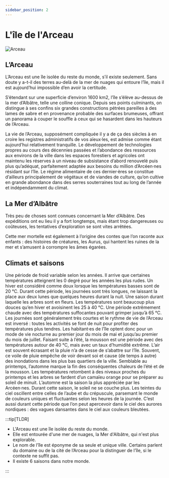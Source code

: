 ```yaml
---
sidebar_position: 2
---
```


# L'île de l'Arceau

![Arceau](/img/univers/arceau.png)

## L’Arceau

L’Arceau est une île isolée du reste du monde, s’il existe seulement. Sans doute y a-t-il des terres au-delà de la mer de nuages qui entoure l’île, mais il est aujourd’hui impossible d’en avoir la certitude.

S’étendant sur une superficie d’environ 1600 km2, l’île s’élève au-dessus de la mer d’Albâtre, telle une colline conique. Depuis ses points culminants, on distingue à ses confins six grandes constructions pétrées pareilles à des lames de sabre et en provenance probable des surfaces brumeuses, offrant un panorama à couper le souffle à ceux qui se hasardent dans les hauteurs de l’Arceau.

La vie de l’Arceau, supposément compliquée il y a de ça des siècles à en croire les registres administratifs de vos aïeux·les, est admise comme étant aujourd’hui relativement tranquille. Le développement de technologies propres au cours des décennies passées et l’abondance des ressources aux environs de la ville dans les espaces forestiers et agricoles ont maintenu les réserves à un niveau de subsistance d’abord renouvelé puis plus qu’adéquat, parfaitement adaptée aux besoins du million d’Arcéen·nes résidant sur l’île. Le régime alimentaire de ces dernier·ères se constitue d’ailleurs principalement de végétaux et de viandes de culture, qu’on cultive en grande abondance dans des serres souterraines tout au long de l’année et indépendamment du climat.

## La Mer d’Albâtre

Très peu de choses sont connues concernant la Mer d’Albâtre. Des expéditions ont eu lieu il y a fort longtemps, mais étant trop dangereuses ou coûteuses, les tentatives d’exploration se sont vites arrêtées.

Cette mer mortelle est également à l’origine des contes que l’on raconte aux enfants : des histoires de créatures, les Aurus, qui hantent les ruines de la mer et s’amusent à corrompre les âmes égarées.

## Climats et saisons

<Tabs>
    <TabItem value="hiver" label="Hiver">
Une période de froid variable selon les années. Il arrive que certaines températures atteignent les 0 degré pour les années les plus rudes. Un hiver est considéré comme doux lorsque les températures basses sont de 20 °C. Durant cette période, les journées sont très longues, ne laissant la place aux deux lunes que quelques heures durant la nuit.
    </TabItem>
    <TabItem value="printemps" label="Printemps">
Une saison durant laquelle les arbres sont en fleurs. Les températures sont beaucoup plus douces qu’en hiver et avoisinent les 25 à 40 °C.
    </TabItem>
    <TabItem value="ete" label="Été">
Une période extrêmement chaude avec des températures suffocantes pouvant grimper jusqu’à 65 °C. Les journées sont généralement très courtes et le rythme de vie de l’Arceau est inversé : toutes les activités se font de nuit pour profiter des températures plus tendres. Les habitant·es de l’île optent donc pour un mode de vie nocturne au premier jour du mois de mai et jusqu’au premier du mois de juillet.
    </TabItem>
    <TabItem value="mousson" label="Mousson">
Faisant suite à l’été, la mousson est une période avec des températures autour de 40 °C, mais avec un taux d’humidité extrême. L’air est souvent écrasant et la pluie n’a de cesse de s’abattre sur l’île. Souvent, ce voile de pluie empêche de voir devant soi et cause (de temps à autre) des inondations dans les plus bas quartiers de la ville.
    </TabItem>
    <TabItem value="automne" label="Automne">
Semblable au printemps, l’automne marque la fin des conséquentes chaleurs de l’été et de la mousson. Les températures retombent à des niveaux proches du printemps et les arbres se fardent d’un camaïeu orange pour se préparer au soleil de minuit. L’automne est la saison la plus appréciée par les Arcéen·nes.
    </TabItem>
    <TabItem value="soleil" label="Soleil de minuit">
Durant cette saison, le soleil ne se couche plus. Les teintes du ciel oscillent entre celles de l’aube et du crépuscule, parsemant le monde de couleurs uniques et fluctuantes selon les heures de la journée. C’est aussi durant cette période que l’on peut apercevoir dans le ciel des aurores nordiques : des vagues dansantes dans le ciel aux couleurs bleutées.
    </TabItem>
</Tabs>

:::tip[TLDR]

- L'Arceau est une île isolée du reste du monde.
- Elle est entourée d'une mer de nuages, la Mer d'Albâtre, qui n'est plus explorable.
- Le nom de l’île est éponyme de sa seule et unique ville. Certains parlent du domaine ou de la cité de l’Arceau pour la distinguer de l’île, si le contexte ne suffit pas.
- Il existe 6 saisons dans notre monde.

:::